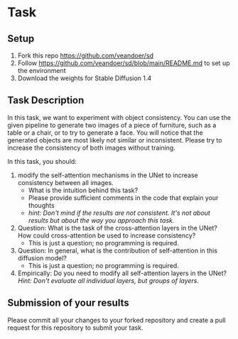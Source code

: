 # Task 
## Setup

1. Fork this repo https://github.com/veandoer/sd
2. Follow https://github.com/veandoer/sd/blob/main/README.md to set up the environment
3. Download the weights for Stable Diffusion 1.4

## Task Description
In this task, we want to experiment with object consistency. 
You can use the given pipeline to generate two images of a piece of furniture, such as a table or a chair, or to try to generate a face. 
You will notice that the generated objects are most likely not similar or inconsistent. Please try to increase the consistency of both images without training.

In this task, you should: 
1. modify the self-attention mechanisms in the UNet to increase consistency between all images.
   - What is the intuition behind this task?
   - Please provide sufficient comments in the code that explain your thoughts
   - _hint: Don't mind if the results are not consistent. It's not about results but about the way you approach this task._
2. Question: What is the task of the cross-attention layers in the UNet? How could cross-attention be used to increase consistency?
   - This is just a question; no programming is required.
3. Question: In general, what is the contribution of self-attention in this diffusion model?
   - This is just a question; no programming is required.
4. Empirically: Do you need to modify all self-attention layers in the UNet? _Hint: Don't evaluate all individual layers, but groups of layers._

## Submission of your results
Please commit all your changes to your forked repository and create a pull request for this repository to submit your task.
